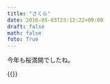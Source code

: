 ```yaml
---
title: "さくら"
date: 2016-05-03T23:12:22+09:00
draft: false
math: false
foto: True
---
```


今年も桜満開でしたね。

{{<fancybox text="さくら" src="14621995503550_2.jpg">}}